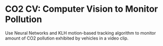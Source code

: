 # CO2 CV: Computer Vision to Monitor Pollution
Use Neural Networks and KLH motion-based tracking algorithm to monitor amount of CO2 pollution exhibited by vehicles
in a video clip.
